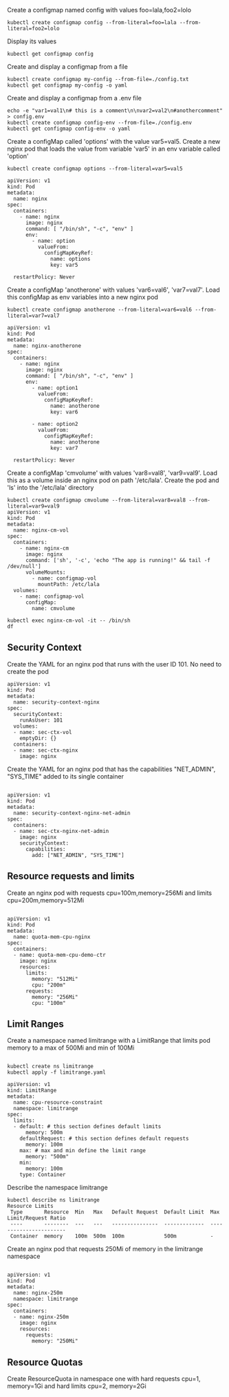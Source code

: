 Create a configmap named config with values foo=lala,foo2=lolo
```
kubectl create configmap config --from-literal=foo=lala --from-literal=foo2=lolo
```

Display its values
```
kubectl get configmap config
```

Create and display a configmap from a file
```
kubectl create configmap my-config --from-file=./config.txt
kubectl get configmap my-config -o yaml 
```

Create and display a configmap from a .env file
```
echo -e "var1=val1\n# this is a comment\n\nvar2=val2\n#anothercomment" > config.env
kubectl create configmap config-env --from-file=./config.env
kubectl get configmap config-env -o yaml
```

Create a configMap called 'options' with the value var5=val5. Create a new nginx pod that loads the value from variable 'var5' in an env variable called 'option'

```
kubectl create configmap options --from-literal=var5=val5

apiVersion: v1
kind: Pod
metadata:
  name: nginx
spec:
  containers:
    - name: nginx
      image: nginx
      command: [ "/bin/sh", "-c", "env" ]
      env:
        - name: option
          valueFrom:
            configMapKeyRef:
              name: options
              key: var5

  restartPolicy: Never

```

Create a configMap 'anotherone' with values 'var6=val6', 'var7=val7'. Load this configMap as env variables into a new nginx pod
```
kubectl create configmap anotherone --from-literal=var6=val6 --from-literal=var7=val7

apiVersion: v1
kind: Pod
metadata:
  name: nginx-anotherone
spec:
  containers:
    - name: nginx
      image: nginx
      command: [ "/bin/sh", "-c", "env" ]
      env:
        - name: option1
          valueFrom:
            configMapKeyRef:
              name: anotherone
              key: var6

        - name: option2
          valueFrom:
            configMapKeyRef:
              name: anotherone
              key: var7

  restartPolicy: Never
```


Create a configMap 'cmvolume' with values 'var8=val8', 'var9=val9'. Load this as a volume inside an nginx pod on path '/etc/lala'. Create the pod and 'ls' into the '/etc/lala' directory

```
kubectl create configmap cmvolume --from-literal=var8=val8 --from-literal=var9=val9
apiVersion: v1
kind: Pod
metadata:
  name: nginx-cm-vol
spec:
  containers:
    - name: nginx-cm
      image: nginx
      command: ['sh', '-c', 'echo "The app is running!" && tail -f /dev/null']
      volumeMounts:
        - name: configmap-vol
          mountPath: /etc/lala
  volumes:
    - name: configmap-vol
      configMap:
        name: cmvolume

kubectl exec nginx-cm-vol -it -- /bin/sh
df 
```

## Security Context
Create the YAML for an nginx pod that runs with the user ID 101. No need to create the pod
```
apiVersion: v1
kind: Pod
metadata:
  name: security-context-nginx
spec:
  securityContext:
    runAsUser: 101
  volumes:
  - name: sec-ctx-vol
    emptyDir: {}
  containers:
  - name: sec-ctx-nginx
    image: nginx
```


Create the YAML for an nginx pod that has the capabilities "NET_ADMIN", "SYS_TIME" added to its single container
```

apiVersion: v1
kind: Pod
metadata:
  name: security-context-nginx-net-admin
spec:
  containers:
  - name: sec-ctx-nginx-net-admin
    image: nginx
    securityContext:
      capabilities:
        add: ["NET_ADMIN", "SYS_TIME"]
```

## Resource requests and limits

Create an nginx pod with requests cpu=100m,memory=256Mi and limits cpu=200m,memory=512Mi
```

apiVersion: v1
kind: Pod
metadata:
  name: quota-mem-cpu-nginx
spec:
  containers:
  - name: quota-mem-cpu-demo-ctr
    image: nginx
    resources:
      limits:
        memory: "512Mi"
        cpu: "200m"
      requests:
        memory: "256Mi"
        cpu: "100m"
```

## Limit Ranges

Create a namespace named limitrange with a LimitRange that limits pod memory to a max of 500Mi and min of 100Mi
```

kubectl create ns limitrange
kubectl apply -f limitrange.yaml

apiVersion: v1
kind: LimitRange
metadata:
  name: cpu-resource-constraint
  namespace: limitrange
spec:
  limits:
  - default: # this section defines default limits
      memory: 500m
    defaultRequest: # this section defines default requests
      memory: 100m
    max: # max and min define the limit range
      memory: "500m"
    min:
      memory: 100m
    type: Container
```

Describe the namespace limitrange
```
kubectl describe ns limitrange
Resource Limits
 Type       Resource  Min   Max   Default Request  Default Limit  Max Limit/Request Ratio
 ----       --------  ---   ---   ---------------  -------------  -----------------------
 Container  memory    100m  500m  100m             500m           -

```


Create an nginx pod that requests 250Mi of memory in the limitrange namespace
```

apiVersion: v1
kind: Pod
metadata:
  name: nginx-250m
  namespace: limitrange
spec:
  containers:
  - name: nginx-250m
    image: nginx
    resources:
      requests:
        memory: "250Mi"

```


## Resource Quotas
Create ResourceQuota in namespace one with hard requests cpu=1, memory=1Gi and hard limits cpu=2, memory=2Gi






